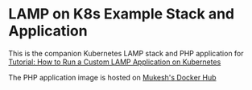 # LAMP on K8s Example Stack and Application

This is the companion Kubernetes LAMP stack and PHP application for [Tutorial: How to Run a Custom LAMP Application on Kubernetes](http://docs.heptio.com/content/tutorials/lamp.html)

The PHP application image is hosted on [Mukesh's Docker Hub](https://hub.docker.com/r/mukeshpanigrahi/hello-world-repo)
